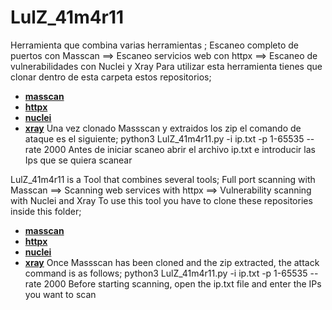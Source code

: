 
# LulZ_41m4r11
Herramienta que combina varias herramientas ; Escaneo completo de puertos con Masscan ==> Escaneo servicios web con httpx ==> Escaneo de vulnerabilidades con Nuclei y  Xray
Para utilizar esta herramienta tienes que clonar dentro de esta carpeta estos repositorios;
* **[masscan](https://github.com/robertdavidgraham/masscan)**
* **[httpx](https://github.com/projectdiscovery/httpx/releases/)**
* **[nuclei](https://github.com/projectdiscovery/nuclei/releases)**
* **[xray](https://github.com/chaitin/xray/releases/tag/1.8.4)**
Una vez clonado Massscan y extraidos los zip el comando de ataque es el siguiente;
python3 LulZ_41m4r11.py -i ip.txt -p 1-65535 --rate 2000
Antes de iniciar scaneo abrir el archivo ip.txt e introducir las Ips que se quiera scanear

LulZ_41m4r11 is a Tool that combines several tools; Full port scanning with Masscan ==> Scanning web services with httpx ==> Vulnerability scanning with Nuclei and Xray 
To use this tool you have to clone these repositories inside this folder;
* **[masscan](https://github.com/robertdavidgraham/masscan)**
* **[httpx](https://github.com/projectdiscovery/httpx/releases/)**
* **[nuclei](https://github.com/projectdiscovery/nuclei/releases)**
* **[xray](https://github.com/chaitin/xray/releases/tag/1.8.4)**
Once Massscan has been cloned and the zip extracted, the attack command is as follows;
python3 LulZ_41m4r11.py -i ip.txt -p 1-65535 --rate 2000
Before starting scanning, open the ip.txt file and enter the IPs you want to scan
